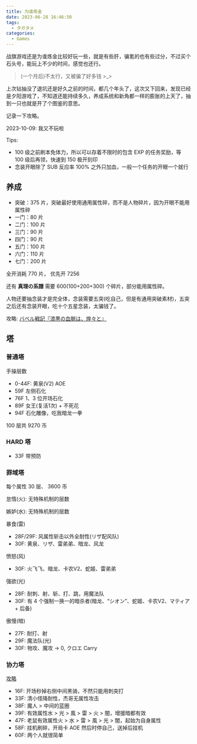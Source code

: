 ```yaml
---
title: 为谁炼金
date: 2023-06-28 16:46:50
tags:
  - タガタメ
categories:
  - Games
---
```


战旗游戏还是为谁炼金比较好玩一些，就是有些肝，骗氪的也有些过分，不过买个石头号，能玩上不少的时间，感觉也还行。  
>(一个月后)不太行，又被骗了好多钱 >_> 

上次钻抽没了退坑还是好久之前的时间，都几个年头了，这次又下回来，发现已经是夕阳游戏了，不知道还能持续多久，养成系统和新角都一样的膨胀的上天了，抽到一只也就是开了个图鉴的意思。 

记录一下攻略。

2023-10-09: 我又不玩啦
<!--more-->

Tips:
- 100 级之前刷本免体力，所以可以存着不限时的包含 EXP 的任务奖励，等 100 级后再领，快速到 150 极开刻印
- 念装开眼除了 SUB 反应率 100% 之外只加血，一般一个任务的开眼一个就行

## 养成
- 突破：375 片，突破最好使用通用属性碎，而不是人物碎片，因为开眼不能用属性碎
- 一门：80 片 
- 二门：100 片 
- 三门：90 片 
- 四门：90 片 
- 五门：100 片 
- 六门：110 片 
- 七门：200 片 

全开消耗 770 片， 优先开 7256 

还有 **真理の系譜** 需要 600(100+200+300) 个碎片，部分能用属性碎。

人物还要抽念装才是完全体，念装需要五突(吃自己，但是有通用突破素材)，五突之后还有念装开眼，吃十个五星念装，太骗钱了。

攻略:
[バベル戦記『漆黒の血脈は、煌々と』](https://www.youtube.com/watch?v=Scssyedk25)

## 塔
### 普通塔
手操层数  
 - 0-44F: 黄泉(V2) AOE 
 - 59F 左侧石化
 - 76F 1、3 位开场石化
 - 89F 女王(复活1次) + 不死花
 - 94F 石化雕像，吃我暗龙一拳

100 层共 9270 币

### HARD 塔

 - 33F 带预防

### 罪域塔  
每个属性 30 层、 3600 币

怠惰(火): 无特殊机制的层数

嫉妒(水): 无特殊机制的层数

暴食(雷)
 - 28F/29F: 风属性斩击以外全耐性(リザ配风队)
 - 30F: 黄泉、リザ、雷弟弟、暗龙、风龙

愤怒(风)    
 - 30F: 火飞飞、暗龙、卡农V2、蛇姬、雷弟弟

强欲(光)
 - 28F: 耐刺、射、斩、打、跳，用魔法队
 - 30F: 有 4 个强制一换一的暗杀者(暗龙、“シオン”、蛇姬、卡农V2、マティア + 后备)

傲慢(暗) 
 - 27F: 耐打、射
 - 29F: 魔法队(光)
 - 30F: 物攻、魔攻 -> 0, クロエ Carry 

### 协力塔
[攻略](https://seesaawiki.jp/tagatamekouryaku/d/%b0%db%c1%d8%b3%a6%a5%e1%a5%d3%a5%a6%a5%b9)
 - 16F: 开场秒掉右侧中间黑骑，不然只能用刺突打
 - 33F: 清小怪降耐性，杰哥无属性攻击
 - 38F: 魔人 > 中间的蓝圈
 - 39F: 有效属性水 > 光 > 風 > 雷 > 火 > 闇，增援暗都有效
 - 47F: 老鼠有效属性火 > 水 > 雷 > 風 > 光 > 闇，起始为自身属性
 - 58F: 挂机刷碎，开局卡 AOE 然后时停自己，送掉后挂机
 - 60F: 两个人就很简单